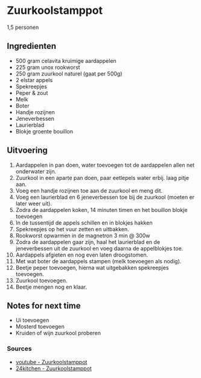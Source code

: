 # Zuurkoolstamppot

1,5 personen

## Ingredienten

* 500 gram celavita kruimige aardappelen
* 225 gram unox rookworst
* 250 gram zuurkool naturel (gaat per 500g)
* 2 elstar appels
* Spekreepjes
* Peper & zout
* Melk
* Boter
* Handje rozijnen
* Jeneverbessen
* Laurierblad
* Blokje groente bouillon

## Uitvoering

1. Aardappelen in pan doen, water toevoegen tot de aardappelen allen net onderwater zijn.
2. Zuurkool in een aparte pan doen, paar eetlepels water erbij. laag pitje aan.
3. Voeg een handje rozijnen toe aan de zuurkool en meng dit.
4. Voeg een laurierblad en 6 jeneverbessen toe bij de zuurkool (moeten er later weer uit).
5. Zodra de aardappelen koken, 14 minuten timen en het bouillon blokje toevoegen
6. In de tussentijd de appels schillen en in blokjes hakken
7. Spekreepjes op het vuur zetten en uitbakken.
8. Rookworst opwarmen in de magnetron 3 min @ 300w
9. Zodra de aardappelen gaar zijn, haal het laurierblad en de jeneverbessen uit de zuurkool en voeg daarna de appelblokjes toe.
10. Aardappels afgieten en nog even laten droogstomen.
11. Met wat boter de aardappels stampen (melk toevoegen als nodig).
12. Beetje peper toevoegen, hierna wat uitgebakken spekreepjes toevoegen.
13. Zuurkool toevoegen.
14. Beetje mengen nog en klaar.

## Notes for next time

* Ui toevoegen
* Mosterd toevoegen
* Kruiden of wijn zuurkool proberen

### Sources
* [youtube - Zuurkoolstamppot](https://www.youtube.com/watch?v=tP36grOQHnE)
* [24kitchen - Zuurkoolstamppot](https://www.24kitchen.nl/recepten/zuurkoolstamppot)
